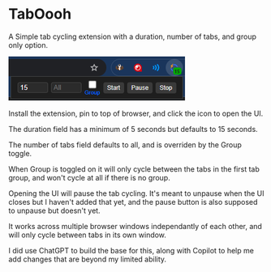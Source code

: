 # TabOooh

A Simple tab cycling extension with a duration, number of tabs, and group only option.

![TabOooh UI Screenshot](images/TabOooh-ui-icon.png)

Install the extension, pin to top of browser, and click the icon to open the UI.

The duration field has a minimum of 5 seconds but defaults to 15 seconds.

The number of tabs field defaults to all, and is overriden by the Group toggle.

When Group is toggled on it will only cycle between the tabs in the first tab group, and won't cycle at all if there is no group.

Opening the UI will pause the tab cycling. It's meant to unpause when the UI closes but I haven't added that yet, and the pause button is also supposed to unpause but doesn't yet.

It works across multiple browser windows independantly of each other, and will only cycle between tabs in its own window.

I did use ChatGPT to build the base for this, along with Copilot to help me add changes that are beyond my limited ability.
